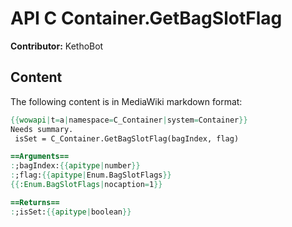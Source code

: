 # API C Container.GetBagSlotFlag

**Contributor:** KethoBot

## Content

The following content is in MediaWiki markdown format:

```mediawiki
{{wowapi|t=a|namespace=C_Container|system=Container}}
Needs summary.
 isSet = C_Container.GetBagSlotFlag(bagIndex, flag)

==Arguments==
:;bagIndex:{{apitype|number}}
:;flag:{{apitype|Enum.BagSlotFlags}}
{{:Enum.BagSlotFlags|nocaption=1}}

==Returns==
:;isSet:{{apitype|boolean}}
```
